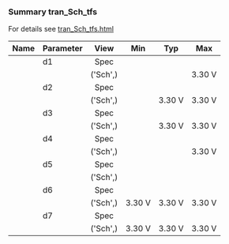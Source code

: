 ### Summary tran_Sch_tfs

For details see <a href='tran_Sch_tfs.html'>tran_Sch_tfs.html</a>

|**Name**|**Parameter**|**View**|**Min** | **Typ** | **Max**|
|:---|:---|:---:|:---:|:---:|:---:|
||d1 | Spec |  |  |  |
| | | ('Sch',)| |  | 3.30 V |
||d2 | Spec |  |  |  |
| | | ('Sch',)| | 3.30 V | 3.30 V |
||d3 | Spec |  |  |  |
| | | ('Sch',)| | 3.30 V | 3.30 V |
||d4 | Spec |  |  |  |
| | | ('Sch',)| |  | 3.30 V |
||d5 | Spec |  |  |  |
| | | ('Sch',)| |  |  |
||d6 | Spec |  |  |  |
| | | ('Sch',)|3.30 V | 3.30 V | 3.30 V |
||d7 | Spec |  |  |  |
| | | ('Sch',)|3.30 V | 3.30 V | 3.30 V |
